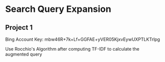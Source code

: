 # Search Query Expansion
## Project 1

Bing Account Key: mbw46R+7k+Lf+GGFAE+yVER05KjxvEywUXPTLKTrlpg

Use Rocchio's Algorithm after computing TF-IDF to calculate the augmented query
